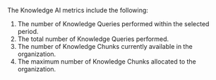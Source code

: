 The Knowledge AI metrics include the following:

1. The number of Knowledge Queries performed within the selected period.
2. The total number of Knowledge Queries performed.
3. The number of Knowledge Chunks currently available in the organization.
4. The maximum number of Knowledge Chunks allocated to the organization.